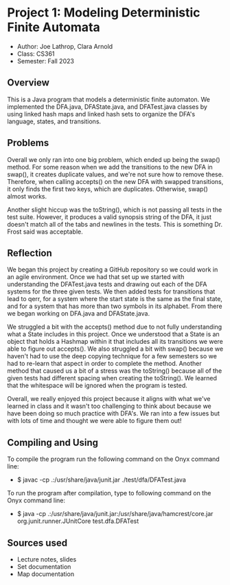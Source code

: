 # Project 1: Modeling Deterministic Finite Automata

* Author: Joe Lathrop, Clara Arnold
* Class: CS361
* Semester: Fall 2023

## Overview

This is a Java program that models a deterministic finite automaton. We implemented the DFA.java, 
DFAState.java, and DFATest.java classes by using linked hash maps and linked hash sets to organize
the DFA's language, states, and transitions.

## Problems

Overall we only ran into one big problem, which ended up being the swap() method.
For some reason when we add the transitions to the new DFA in swap(), it creates
duplicate values, and we're not sure how to remove these. Therefore, when calling
accepts() on the new DFA with swapped transitions, it only finds the first two keys,
which are duplicates. Otherwise, swap() almost works.

Another slight hiccup was the toString(), which is not passing all tests in the test
suite. However, it produces a valid synopsis string of the DFA, it just doesn't match
all of the tabs and newlines in the tests. This is something Dr. Frost said was acceptable.

## Reflection

We began this project by creating a GitHub repository so we could work in an agile environment. Once we 
had that set up we started with understanding the DFATest.java tests and drawing out each of the DFA 
systems for the three given tests. We then added tests for transitions that lead to qerr, for a system 
where the start state is the same as the final state, and for a system that has more than two symbols in 
its alphabet. From there we began working on DFA.java and DFAState.java. 

We struggled a bit with the accepts() method due to not fully understanding what a State includes in
this project. Once we understood that a State is an object that holds a Hashmap within it that includes
all its transitions we were able to figure out accepts(). We also struggled a bit with swap() because we
haven't had to use the deep copying technique for a few semesters so we had to re-learn that aspect in 
order to complete the method. Another method that caused us a bit of a stress was the toString() because
all of the given tests had different spacing when creating the toString(). We learned that the whitespace 
will be ignored when the program is tested.

Overall, we really enjoyed this project because it aligns with what we've learned in class and it wasn't 
too challenging to think about because we have been doing so much practice with DFA's. We ran into a few 
issues but with lots of time and thought we were able to figure them out!

## Compiling and Using

To compile the program run the following command on the Onyx command line:

- $ javac -cp .:/usr/share/java/junit.jar ./test/dfa/DFATest.java

To run the program after compilation, type to following command on the Onyx command line:

- $ java -cp .:/usr/share/java/junit.jar:/usr/share/java/hamcrest/core.jar org.junit.runner.JUnitCore test.dfa.DFATest


## Sources used

- Lecture notes, slides
- Set documentation
- Map documentation